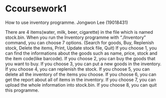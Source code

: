 # Ccoursework1
How to use inventory programme.
Jongwon Lee (19018431)

There are 4 items(water, milk, beer, cigarette) in the file which is named stock.bin.
When you run the Inventory programme with “./Inventory” command, you can choose 7 options. (Search for goods, Buy, Replenish stock, Delete the items, Print, Update stock file, Quit)
If you choose 1, you can find the informations about the goods such as name, price, stock and the item code(like barcode).
If you choose 2, you can buy the goods that you want to buy.
If you choose 3, you can put a new goods in the inventory.
If you choose 4, you can replenish the stock.
If you choose 5, you can delete all the inventory of the items you choose.
If you choose 6, you can get the report about all of items in the inventory.
If you choose 7, you can upload the whole information into stock.bin.
If you choose 8, you can quit this programme.
